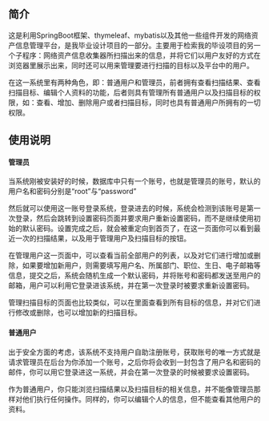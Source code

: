 ## 简介

这是利用SpringBoot框架、thymeleaf、mybatis以及其他一些组件开发的网络资产信息管理平台，是我毕业设计项目的一部分。主要用于检索我的毕设项目的另一个子程序：网络资产信息收集器所扫描出来的信息，并将它们以用户友好的方式在浏览器里展示出来，同时还可以用来管理要进行扫描的目标以及平台中的用户。

在这一系统里有两种角色，即：普通用户和管理员，前者拥有查看扫描结果、查看扫描目标、编辑个人资料的功能，后者则具有管理所有普通用户以及扫描目标的权限，如：查看、增加、删除用户或者扫描目标，同时也具有普通用户所拥有的一切权限。

## 使用说明

#### 管理员

当系统刚被安装好的时候，数据库中只有一个账号，也就是管理员的账号，默认的用户名和密码分别是“root”与“password”

然后就可以使用这一账号登录系统，登录进去的时候，系统会检测到该账号是第一次登录，然后会跳转到设置密码页面并要求用户重新设置密码，而不是继续使用初始的默认密码。设置完成之后，就会被重定向到首页了，在这一页面你可以看到最近一次的扫描结果，以及用于管理用户及扫描目标的按钮。

在管理用户这一页面中，可以查看当前全部用户的列表，以及对它们进行增加或删除，如果要增加新用户，则需要填写用户名、所属部门、职位、生日、电子邮箱等信息，提交之后，系统会随机生成一个默认密码，并将账号和密码都发送至用户的邮箱，用户可以利用它登录进该系统，并在第一次登录时被要求重新设置密码。

管理扫描目标的页面也比较类似，可以在里面查看到所有目标的信息，并对它们进行修改或删除，也可以增加新的扫描目标。

#### 普通用户

出于安全方面的考虑，该系统不支持用户自助注册账号，获取账号的唯一方式就是请求管理员在后台为你添加一个账号，之后你将会收到一封包含了用户名和密码的邮件，你可以用它登录进这一系统，并会在第一次登录的时候被要求设置密码。

作为普通用户，你只能浏览扫描结果以及扫描目标的相关信息，并不能像管理员那样对他们执行任何操作。同样的，你可以编辑个人的信息，但不能查看其他用户的资料。